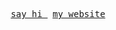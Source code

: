 <br>

<p align="center">
  <img
    src="https://user-images.githubusercontent.com/38357771/87080095-f4f64400-c1db-11ea-825f-7951ee0373a4.gif"
    alt=""
  >
</p>

<p align="center">
  <kbd>
    <a href="mailto:shwilliam@hey.com?subject=Hi%20there%20👋">
      say hi
    </a>
  </kbd>
  &nbsp;
  <kbd>
    <a href="https://shwilliam.com" target="_blank" rel="noopener noreferrer">
      my website
    </a>
  </kbd>
</p>

<br>
